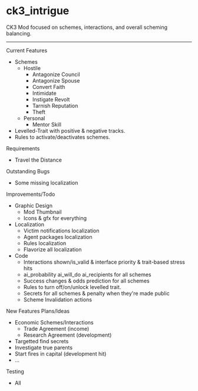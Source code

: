 # ck3_intrigue

CK3 Mod focused on schemes, interactions, and overall scheming balancing.

------
Current Features
- Schemes
    - Hostile
        - Antagonize Council
        - Antagonize Spouse
        - Convert Faith
        - Intimidate
        - Instigate Revolt
        - Tarnish Reputation
        - Theft
    - Personal
        - Mentor Skill
- Levelled-Trait with positive & negative tracks.
- Rules to activate/deactivates schemes.

Requirements
- Travel the Distance


Outstanding Bugs
- Some missing localization

Improvements/Todo
- Graphic Design
    - Mod Thumbnail
    - Icons & gfx for everything
- Localization
    - Victim notifications localization
    - Agent packages localization
    - Rules localization
    - Flavorize all localization
- Code
    - Interactions shown/is_valid & interface priority & trait-based stress hits
    - ai_probability ai_will_do ai_recipients for all schemes
    - Success changes & odds prediction for all schemes
    - Rules to turn off/on/unlock levelled trait.
    - Secrets for all schemes & penalty when they're made public
    - Scheme Invalidation actions

New Features Plans/Ideas 
- Economic Schemes/Interactions
	- Trade Agreement (income)
	- Research Agreement (development)
- Targetted find secrets
- Investigate true parents
- Start fires in capital (development hit)
- ... 

Testing
- All